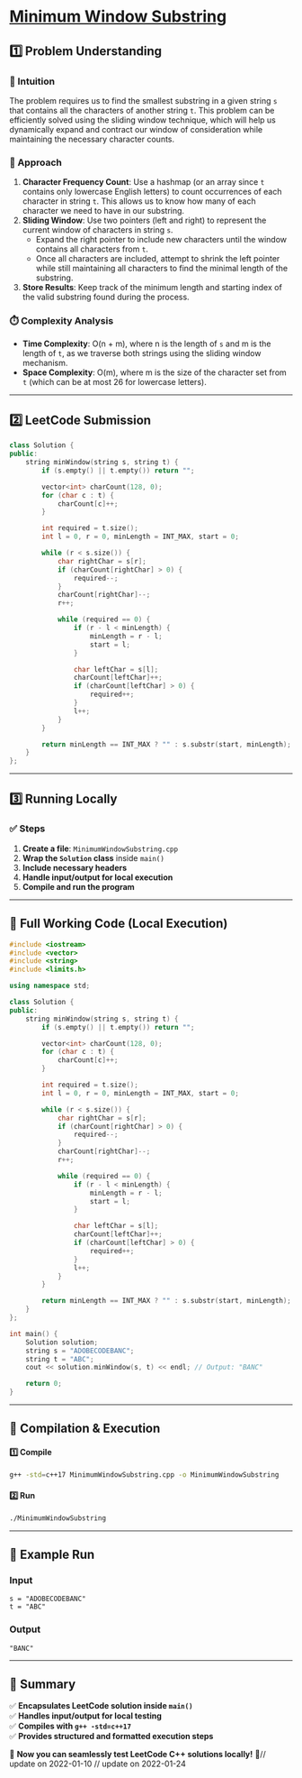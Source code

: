 # **[Minimum Window Substring](https://leetcode.com/problems/minimum-window-substring/description/)**  

## **1️⃣ Problem Understanding**  
### **📌 Intuition**  
The problem requires us to find the smallest substring in a given string `s` that contains all the characters of another string `t`. This problem can be efficiently solved using the sliding window technique, which will help us dynamically expand and contract our window of consideration while maintaining the necessary character counts.

### **🚀 Approach**  
1. **Character Frequency Count**: Use a hashmap (or an array since `t` contains only lowercase English letters) to count occurrences of each character in string `t`. This allows us to know how many of each character we need to have in our substring.
2. **Sliding Window**: Use two pointers (left and right) to represent the current window of characters in string `s`.
   - Expand the right pointer to include new characters until the window contains all characters from `t`.
   - Once all characters are included, attempt to shrink the left pointer while still maintaining all characters to find the minimal length of the substring.
3. **Store Results**: Keep track of the minimum length and starting index of the valid substring found during the process.

### **⏱️ Complexity Analysis**  
- **Time Complexity**: O(n + m), where n is the length of `s` and m is the length of `t`, as we traverse both strings using the sliding window mechanism.
- **Space Complexity**: O(m), where m is the size of the character set from `t` (which can be at most 26 for lowercase letters).

---  

## **2️⃣ LeetCode Submission**  
```cpp
class Solution {
public:
    string minWindow(string s, string t) {
        if (s.empty() || t.empty()) return "";

        vector<int> charCount(128, 0);
        for (char c : t) {
            charCount[c]++;
        }

        int required = t.size();
        int l = 0, r = 0, minLength = INT_MAX, start = 0;

        while (r < s.size()) {
            char rightChar = s[r];
            if (charCount[rightChar] > 0) {
                required--;
            }
            charCount[rightChar]--;
            r++;

            while (required == 0) {
                if (r - l < minLength) {
                    minLength = r - l;
                    start = l;
                }

                char leftChar = s[l];
                charCount[leftChar]++;
                if (charCount[leftChar] > 0) {
                    required++;
                }
                l++;
            }
        }

        return minLength == INT_MAX ? "" : s.substr(start, minLength);
    }
};
```  

---  

## **3️⃣ Running Locally**  
### **✅ Steps**  
1. **Create a file**: `MinimumWindowSubstring.cpp`  
2. **Wrap the `Solution` class** inside `main()`  
3. **Include necessary headers**  
4. **Handle input/output for local execution**  
5. **Compile and run the program**  

---  

## **📝 Full Working Code (Local Execution)**  
```cpp
#include <iostream>
#include <vector>
#include <string>
#include <limits.h>

using namespace std;

class Solution {
public:
    string minWindow(string s, string t) {
        if (s.empty() || t.empty()) return "";

        vector<int> charCount(128, 0);
        for (char c : t) {
            charCount[c]++;
        }

        int required = t.size();
        int l = 0, r = 0, minLength = INT_MAX, start = 0;

        while (r < s.size()) {
            char rightChar = s[r];
            if (charCount[rightChar] > 0) {
                required--;
            }
            charCount[rightChar]--;
            r++;

            while (required == 0) {
                if (r - l < minLength) {
                    minLength = r - l;
                    start = l;
                }

                char leftChar = s[l];
                charCount[leftChar]++;
                if (charCount[leftChar] > 0) {
                    required++;
                }
                l++;
            }
        }

        return minLength == INT_MAX ? "" : s.substr(start, minLength);
    }
};

int main() {
    Solution solution;
    string s = "ADOBECODEBANC";
    string t = "ABC";
    cout << solution.minWindow(s, t) << endl; // Output: "BANC"

    return 0;
}
```  

---  

## **🔧 Compilation & Execution**  
#### **1️⃣ Compile**  
```bash
g++ -std=c++17 MinimumWindowSubstring.cpp -o MinimumWindowSubstring
```  

#### **2️⃣ Run**  
```bash
./MinimumWindowSubstring
```  

---  

## **🎯 Example Run**  
### **Input**  
```
s = "ADOBECODEBANC"
t = "ABC"
```  
### **Output**  
```
"BANC"
```  

---  

## **📌 Summary**  
✅ **Encapsulates LeetCode solution inside `main()`**  
✅ **Handles input/output for local testing**  
✅ **Compiles with `g++ -std=c++17`**  
✅ **Provides structured and formatted execution steps**  

🚀 **Now you can seamlessly test LeetCode C++ solutions locally!** 🚀// update on 2022-01-10
// update on 2022-01-24
